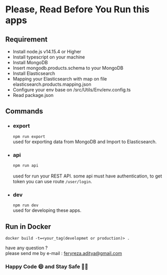 # Please, Read Before You Run this apps
## Requirement
* Install node.js v14.15.4 or Higher
* Install typescript on your machine
* Install MongoDB
* Insert mongodb.products.schema to your MongoDB
* Install Elasticsearch
* Mapping your Elasticsearch with map on file elasticsearch.products.mapping.json
* Configure your env base on /src/Utils/Env/env.config.ts
* Read package.json

## Commands
* ### export
  ``` npm run export ```
  <br>
  used for exporting data from MongoDB and Import to Elasticsearch.

* ### api
  ```npm run api```
  <br>
  <br>
  used for run your REST API.
  some api must have authentication, to get token you can use 
  route ```/user/login```.

* ### dev
  ``` npm run dev ```
  <br>
  used for developing these apps.

## Run in Docker

```docker build -t=<your_tag(developmet or production)> .```

have any question ? <br>
please send me by e-mail : feryreza.aditya@gmail.com

### Happy Code 😄 and  Stay Safe 🙏😷 
